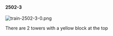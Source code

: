 #### 2502-3
![train-2502-3-0.png](https://github.com/lil-lab/nlvr/raw/master/nlvr/train/images/64/train-2502-3-0.png "train-2502-3-0.png")

There are 2 towers with a yellow block at the top